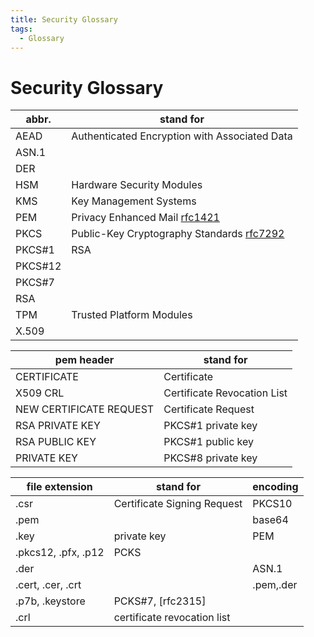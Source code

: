 ```yaml
---
title: Security Glossary
tags:
  - Glossary
---
```


# Security Glossary

| abbr.   | stand for                                     |
| ------- | --------------------------------------------- |
| AEAD    | Authenticated Encryption with Associated Data |
| ASN.1   |
| DER     |
| HSM     | Hardware Security Modules                     |
| KMS     | Key Management Systems                        |
| PEM     | Privacy Enhanced Mail [rfc1421]               |
| PKCS    | Public-Key Cryptography Standards [rfc7292]   |
| PKCS#1  | RSA                                           |
| PKCS#12 |
| PKCS#7  |
| RSA     |
| TPM     | Trusted Platform Modules                      |
| X.509   |

[rfc1421]: https://www.rfc-editor.org/rfc/rfc1421
[rfc7292]: https://www.rfc-editor.org/rfc/rfc7292

| pem header              | stand for                   |
| ----------------------- | --------------------------- |
| CERTIFICATE             | Certificate                 |
| X509 CRL                | Certificate Revocation List |
| NEW CERTIFICATE REQUEST | Certificate Request         |
| RSA PRIVATE KEY         | PKCS#1 private key          |
| RSA PUBLIC KEY          | PKCS#1 public key           |
| PRIVATE KEY             | PKCS#8 private key          |

| file extension      | stand for                   | encoding  |
| ------------------- | --------------------------- | --------- |
| .csr                | Certificate Signing Request | PKCS10    |
| .pem                |                             | base64    |
| .key                | private key                 | PEM       |
| .pkcs12, .pfx, .p12 | PCKS                        |
| .der                |                             | ASN.1     |
| .cert, .cer, .crt   |                             | .pem,.der |
| .p7b, .keystore     | PCKS#7, [rfc2315]           |
| .crl                | certificate revocation list |
